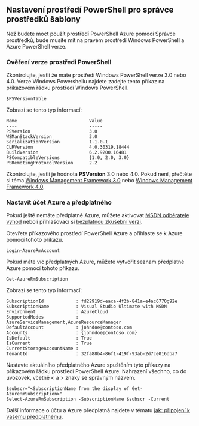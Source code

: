 ## <a name="setting-up-powershell-for-resource-manager-templates"></a>Nastavení prostředí PowerShell pro správce prostředků šablony

Než budete moct použít prostředí PowerShell Azure pomocí Správce prostředků, bude musíte mít na pravém prostředí Windows PowerShell a Azure PowerShell verze.

### <a name="verify-powershell-versions"></a>Ověření verze prostředí PowerShell

Zkontrolujte, jestli že máte prostředí Windows PowerShell verze 3.0 nebo 4.0. Verze Windows Powershellu najdete zadejte tento příkaz na příkazovém řádku prostředí Windows PowerShell.

    $PSVersionTable

Zobrazí se tento typ informací:

    Name                           Value
    ----                           -----
    PSVersion                      3.0
    WSManStackVersion              3.0
    SerializationVersion           1.1.0.1
    CLRVersion                     4.0.30319.18444
    BuildVersion                   6.2.9200.16481
    PSCompatibleVersions           {1.0, 2.0, 3.0}
    PSRemotingProtocolVersion      2.2


Zkontrolujte, jestli je hodnota **PSVersion** 3.0 nebo 4.0. Pokud není, přečtěte si téma [Windows Management Framework 3.0](http://www.microsoft.com/download/details.aspx?id=34595) nebo [Windows Management Framework 4.0](http://www.microsoft.com/download/details.aspx?id=40855).

### <a name="set-your-azure-account-and-subscription"></a>Nastavit účet Azure a předplatného

Pokud ještě nemáte předplatné Azure, můžete aktivovat [MSDN odběratele výhod](https://azure.microsoft.com/pricing/member-offers/msdn-benefits-details/) neboli přihlašovací si [bezplatnou zkušební verzi](https://azure.microsoft.com/pricing/free-trial/).

Otevřete příkazového prostředí PowerShell Azure a přihlaste se k Azure pomocí tohoto příkazu.

    Login-AzureRmAccount

Pokud máte víc předplatných Azure, můžete vytvořit seznam předplatné Azure pomocí tohoto příkazu.

    Get-AzureRmSubscription

Zobrazí se tento typ informací:

    SubscriptionId            : fd22919d-eaca-4f2b-841a-e4ac6770g92e
    SubscriptionName          : Visual Studio Ultimate with MSDN
    Environment               : AzureCloud
    SupportedModes            : AzureServiceManagement,AzureResourceManager
    DefaultAccount            : johndoe@contoso.com
    Accounts                  : {johndoe@contoso.com}
    IsDefault                 : True
    IsCurrent                 : True
    CurrentStorageAccountName :
    TenantId                  : 32fa88b4-86f1-419f-93ab-2d7ce016dba7

Nastavte aktuálního předplatného Azure spuštěním tyto příkazy na příkazovém řádku prostředí PowerShell Azure. Nahrazení všechno, co do uvozovek, včetně < a > znaky se správným názvem.

    $subscr="<SubscriptionName from the display of Get-AzureRmSubscription>"
    Select-AzureRmSubscription -SubscriptionName $subscr -Current

Další informace o účtu a Azure předplatná najdete v tématu [jak: připojení k vašemu předplatnému](powershell-install-configure.md#Connect).
